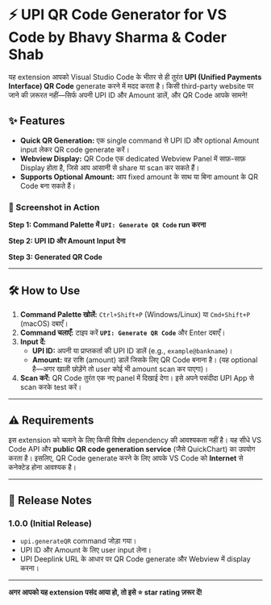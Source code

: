 # ⚡ UPI QR Code Generator for VS Code by Bhavy Sharma & Coder Shab

यह extension आपको Visual Studio Code के भीतर से ही तुरंत **UPI (Unified Payments Interface) QR Code** generate करने में मदद करता है। किसी third-party website पर जाने की ज़रूरत नहीं—सिर्फ अपनी UPI ID और Amount डालें, और QR Code आपके सामने!

## ✨ Features

* **Quick QR Generation:** एक single command से UPI ID और optional Amount input लेकर QR code generate करें।
* **Webview Display:** QR Code एक dedicated Webview Panel में साफ़-साफ़ Display होता है, जिसे आप आसानी से share या scan कर सकते हैं।
* **Supports Optional Amount:** आप fixed amount के साथ या बिना amount के QR Code बना सकते हैं।

### 📸 Screenshot in Action

**Step 1: Command Palette में `UPI: Generate QR Code` run करना**


**Step 2: UPI ID और Amount Input देना**


**Step 3: Generated QR Code**


---

## 🛠️ How to Use

1.  **Command Palette खोलें:** `Ctrl+Shift+P` (Windows/Linux) या `Cmd+Shift+P` (macOS) दबाएँ।
2.  **Command चलाएँ:** टाइप करें **`UPI: Generate QR Code`** और Enter दबाएँ।
3.  **Input दें:**
    * **UPI ID:** अपनी या प्राप्तकर्ता की UPI ID डालें (e.g., `example@bankname`)।
    * **Amount:** वह राशि (amount) डालें जिसके लिए QR Code बनाना है। (यह optional है—अगर खाली छोड़ेंगे तो user कोई भी amount scan कर पाएगा)।
4.  **Scan करें:** QR Code तुरंत एक नए panel में दिखाई देगा। इसे अपने पसंदीदा UPI App से scan करके test करें।

---

## ⚠️ Requirements

इस extension को चलाने के लिए किसी विशेष dependency की आवश्यकता नहीं है। यह सीधे VS Code API और **public QR code generation service** (जैसे QuickChart) का उपयोग करता है। इसलिए, QR Code generate करने के लिए आपके VS Code को **Internet** से कनेक्टेड होना आवश्यक है।

---

## 📝 Release Notes

### 1.0.0 (Initial Release)

* `upi.generateQR` command जोड़ा गया।
* UPI ID और Amount के लिए user input लेना।
* UPI Deeplink URL के आधार पर QR Code generate और Webview में display करना।

---

**अगर आपको यह extension पसंद आया हो, तो इसे ⭐ star rating ज़रूर दें!**
